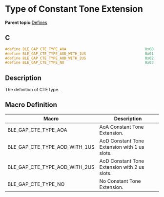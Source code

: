 # Type of Constant Tone Extension

**Parent topic:**[Defines](GUID-FB430BFE-A9A9-473D-A588-1240BBD25ADD.md)

## C

```c
#define BLE_GAP_CTE_TYPE_AOA                                    0x00
#define BLE_GAP_CTE_TYPE_AOD_WITH_1US                           0x01
#define BLE_GAP_CTE_TYPE_AOD_WITH_2US                           0x02
#define BLE_GAP_CTE_TYPE_NO                                     0x03
```

## Description

The definition of CTE type.

## Macro Definition

|Macro|Description|
|-----|-----------|
|BLE\_GAP\_CTE\_TYPE\_AOA|AoA Constant Tone Extension.|
|BLE\_GAP\_CTE\_TYPE\_AOD\_WITH\_1US|AoD Constant Tone Extension with 1 us slots.|
|BLE\_GAP\_CTE\_TYPE\_AOD\_WITH\_2US|AoD Constant Tone Extension with 2 us slots.|
|BLE\_GAP\_CTE\_TYPE\_NO|No Constant Tone Extension.|

